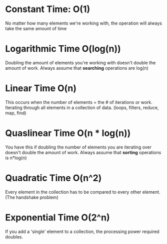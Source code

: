 # Constant Time: O(1)
No matter how many elements we're working with, the operation will always take the same amount of time

# Logarithmic Time O(log(n))
Doubling the amount of elements you're working with doesn't double the amount of work. Always assume that **searching** operations are log(n)

# Linear Time O(n)
This occurs when the number of elements = the # of iterations or work. Iterating through all elements in a collection of data. (loops, filters, reduce, map, find)

# Quaslinear Time O(n * log(n))
You have this if doubling the number of elements you are iterating over doesn't double the amount of work. Always assume that **sorting** operations is n*log(n)

# Quadratic Time O(n^2)
Every element in the collection has to be compared to every other element. (The handshake problem)

# Exponential Time O(2^n)
If you add a 'single' element to a collection, the processing power required doubles.